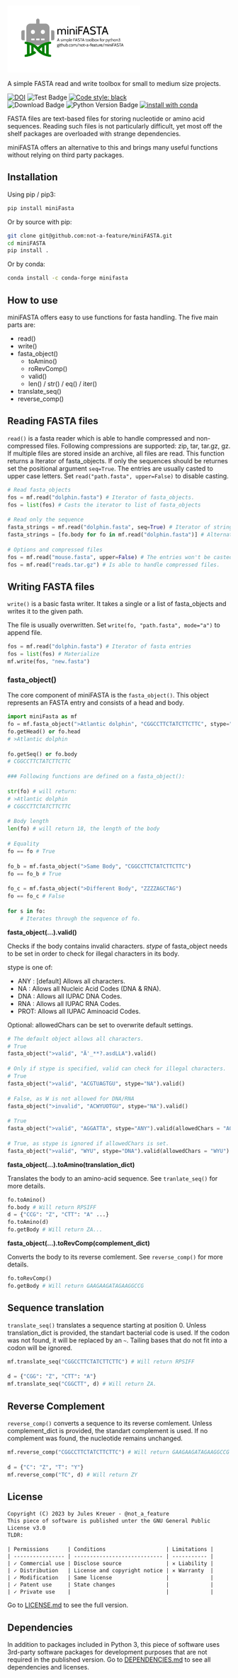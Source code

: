 <img src="https://github.com/not-a-feature/miniFASTA/raw/main/miniFASTA.png" width=300px alt="fastq logo"></img>

A simple FASTA read and write toolbox for small to medium size projects.


[![DOI](https://zenodo.org/badge/440126588.svg)](https://zenodo.org/badge/latestdoi/440126588)
![Test Badge](https://github.com/not-a-feature/miniFASTA/actions/workflows/tests.yml/badge.svg)
[![Code style: black](https://img.shields.io/badge/code%20style-black-000000.svg)](https://github.com/psf/black)<br>
![Download Badge](https://img.shields.io/pypi/dm/miniFASTA.svg)
![Python Version Badge](https://img.shields.io/pypi/pyversions/miniFASTA)
[![install with conda](https://img.shields.io/badge/install%20with-conda-brightgreen.svg?style=flat)](https://anaconda.org/conda-forge/minifasta)



FASTA files are text-based files for storing nucleotide or amino acid sequences.
Reading such files is not particularly difficult, yet most off the shelf packages are overloaded with strange dependencies.

miniFASTA offers an alternative to this and brings many useful functions without relying on third party packages.

## Installation
Using pip  / pip3:
```bash
pip install miniFasta
```
Or by source with pip:
```bash
git clone git@github.com:not-a-feature/miniFASTA.git
cd miniFASTA
pip install .
```
Or by conda:
```bash
conda install -c conda-forge minifasta
```

## How to use
miniFASTA offers easy to use functions for fasta handling.
The five main parts are:
- read()
- write()
- fasta_object()
    - toAmino()
    - roRevComp()
    - valid()
    - len() / str() / eq() / iter()
- translate_seq()
- reverse_comp()

## Reading FASTA files
`read()` is a fasta reader which is able to handle compressed and non-compressed files.
Following compressions are supported: zip, tar, tar.gz, gz. If multiple files are stored inside an archive, all files are read.
This function returns a Iterator of fasta_objects. If only the sequences should be returnes set the positional argument `seq=True`.
The entries are usually casted to upper case letters. Set `read("path.fasta", upper=False)` to disable casting.

```python
# Read fasta_objects
fos = mf.read("dolphin.fasta") # Iterator of fasta_objects.
fos = list(fos) # Casts the iterator to list of fasta_objects

# Read only the sequence
fasta_strings = mf.read("dolphin.fasta", seq=True) # Iterator of string.
fasta_strings = [fo.body for fo in mf.read("dolphin.fasta")] # Alternative

# Options and compressed files
fos = mf.read("mouse.fasta", upper=False) # The entries won't be casted to upper case.
fos = mf.read("reads.tar.gz") # Is able to handle compressed files.
```

## Writing FASTA files
`write()` is a basic fasta writer.
It takes a single or a list of fasta_objects and writes it to the given path.

The file is usually overwritten. Set `write(fo, "path.fasta", mode="a")` to append file.

```python
fos = mf.read("dolphin.fasta") # Iterator of fasta entries
fos = list(fos) # Materialize
mf.write(fos, "new.fasta")
```

### fasta_object()
The core component of miniFASTA is the ```fasta_object()```. This object represents an FASTA entry and consists of a head and body.

```python
import miniFasta as mf
fo = mf.fasta_object(">Atlantic dolphin", "CGGCCTTCTATCTTCTTC", stype="DNA")
fo.getHead() or fo.head
# >Atlantic dolphin

fo.getSeq() or fo.body
# CGGCCTTCTATCTTCTTC

### Following functions are defined on a fasta_object():

str(fo) # will return:
# >Atlantic dolphin
# CGGCCTTCTATCTTCTTC

# Body length
len(fo) # will return 18, the length of the body

# Equality
fo == fo # True

fo_b = mf.fasta_object(">Same Body", "CGGCCTTCTATCTTCTTC")
fo == fo_b # True

fo_c = mf.fasta_object(">Different Body", "ZZZZAGCTAG")
fo == fo_c # False

for s in fo:
    # Iterates through the sequence of fo.
```

**fasta_object(...).valid()**

Checks if the body contains invalid characters.
_stype_ of fasta_object needs to be set in order to check for illegal characters in its body.

stype is one of:
- ANY : [default] Allows all characters.
- NA  : Allows all Nucleic Acid Codes (DNA & RNA).
- DNA : Allows all IUPAC DNA Codes.
- RNA : Allows all IUPAC RNA Codes.
- PROT: Allows all IUPAC Aminoacid Codes.

Optional: allowedChars can be set to overwrite default settings.

```python
# The default object allows all characters.
# True
fasta_object(">valid", "Ä'_**?.asdLLA").valid()

# Only if stype is specified, valid can check for illegal characters.
# True
fasta_object(">valid", "ACGTUAGTGU", stype="NA").valid()

# False, as W is not allowed for DNA/RNA
fasta_object(">invalid", "ACWYUOTGU", stype="NA").valid()

# True
fasta_object(">valid", "AGGATTA", stype="ANY").valid(allowedChars = "AGTC")

# True, as stype is ignored if allowedChars is set.
fasta_object(">valid", "WYU", stype="DNA").valid(allowedChars = "WYU")
```

**fasta_object(...).toAmino(translation_dict)**

Translates the body to an amino-acid sequence. See `tranlate_seq()` for more details.
```python
fo.toAmino()
fo.body # Will return RPSIFF
d = {"CCG": "Z", "CTT": "A" ...}
fo.toAmino(d)
fo.getBody # Will return ZA...
```
**fasta_object(...).toRevComp(complement_dict)**

Converts the body to its reverse comlement. See `reverse_comp()` for more details.
```python
fo.toRevComp()
fo.getBody # Will return GAAGAAGATAGAAGGCCG
```

## Sequence translation
`translate_seq()` translates a sequence starting at position 0.
Unless translation_dict is provided, the standart bacterial code is used. If the codon was not found, it will be replaced by an `~`. Tailing bases that do not fit into a codon will be ignored.

```python
mf.translate_seq("CGGCCTTCTATCTTCTTC") # Will return RPSIFF

d = {"CGG": "Z", "CTT": "A"}
mf.translate_seq("CGGCTT", d) # Will return ZA.
```

## Reverse Complement
`reverse_comp()` converts a sequence to its reverse comlement.
Unless complement_dict is provided, the standart complement is used. If no complement was found, the nucleotide remains unchanged.
```python
mf.reverse_comp("CGGCCTTCTATCTTCTTC") # Will return GAAGAAGATAGAAGGCCG

d = {"C": "Z", "T": "Y"}
mf.reverse_comp("TC", d) # Will return ZY
```

## License
```
Copyright (C) 2023 by Jules Kreuer - @not_a_feature
This piece of software is published unter the GNU General Public License v3.0
TLDR:

| Permissions      | Conditions                   | Limitations |
| ---------------- | ---------------------------- | ----------- |
| ✓ Commercial use | Disclose source              | ✕ Liability |
| ✓ Distribution   | License and copyright notice | ✕ Warranty  |
| ✓ Modification   | Same license                 |             |
| ✓ Patent use     | State changes                |             |
| ✓ Private use    |                              |             |
```
Go to [LICENSE.md](https://github.com/not-a-feature/miniFASTA/blob/main/LICENSE) to see the full version.

## Dependencies
In addition to packages included in Python 3, this piece of software uses 3rd-party software packages for development purposes that are not required in the published version.
Go to [DEPENDENCIES.md](https://github.com/not-a-feature/miniFASTA/blob/main/DEPENDENCIES.md) to see all dependencies and licenses.
